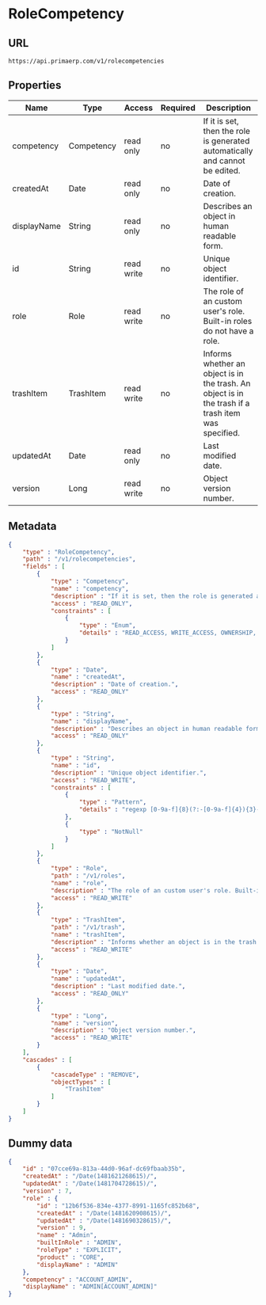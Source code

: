 RoleCompetency
==

## URL

	https://api.primaerp.com/v1/rolecompetencies

## Properties

| Name        | Type       | Access     | Required | Description                                                                                         |
|-------------|------------|------------|----------|-----------------------------------------------------------------------------------------------------|
| competency  | Competency | read only  | no       | If it is set, then the role is generated automatically and cannot be edited.                        |
| createdAt   | Date       | read only  | no       | Date of creation.                                                                                   |
| displayName | String     | read only  | no       | Describes an object in human readable form.                                                         |
| id          | String     | read write | no       | Unique object identifier.                                                                           |
| role        | Role       | read write | no       | The role of an custom user's role. Built-in roles do not have a role.                               |
| trashItem   | TrashItem  | read write | no       | Informs whether an object is in the trash. An object is in the trash if a trash item was specified. |
| updatedAt   | Date       | read only  | no       | Last modified date.                                                                                 |
| version     | Long       | read write | no       | Object version number.                                                                              |

## Metadata

```JSON
{
	"type" : "RoleCompetency",
	"path" : "/v1/rolecompetencies",
	"fields" : [
		{
			"type" : "Competency",
			"name" : "competency",
			"description" : "If it is set, then the role is generated automatically and cannot be edited.",
			"access" : "READ_ONLY",
			"constraints" : [
				{
					"type" : "Enum",
					"details" : "READ_ACCESS, WRITE_ACCESS, OWNERSHIP, ACCOUNT_ADMIN, USERS_MANAGE, USER_PROFILE, TIME_ACCESS, TIME_ADMIN, CLIENTS_MANAGE, WORKTYPES_MANAGE, PROJECTS_CREATE_NEW, TIMERECORD_TRACK_OWN, TIMERECORD_TRACK_WITHOUT_PROJECT, PROJECTS_PRIVATE_MANAGE_TRACK, PROJECTS_MEMBER_VIEW_TRACK, PROJECTS_MEMBER_VIEW_OTHERS, PROJECTS_OWN_MANAGE_TRACK, PROJECTS_ALL_MANAGE_TRACK, APPROVE_OWN, APPROVE_ALL, REPORTS_PERSONAL, REPORTS_COMPLETE, REPORTS_PROJECT, REPORTS_TEAM, PRICES_VIEW, PRICES_UPDATE, BILLING_ACCESS, BILLING_ADMIN, ATTENDANCE_ACCESS, ATTENDANCE_STRICT_WORKFLOW, ATTENDANCE_FREE_WORKFLOW, ATTENDANCE_ADMIN"
				}
			]
		},
		{
			"type" : "Date",
			"name" : "createdAt",
			"description" : "Date of creation.",
			"access" : "READ_ONLY"
		},
		{
			"type" : "String",
			"name" : "displayName",
			"description" : "Describes an object in human readable form.",
			"access" : "READ_ONLY"
		},
		{
			"type" : "String",
			"name" : "id",
			"description" : "Unique object identifier.",
			"access" : "READ_WRITE",
			"constraints" : [
				{
					"type" : "Pattern",
					"details" : "regexp [0-9a-f]{8}(?:-[0-9a-f]{4}){3}-[0-9a-f]{12}"
				},
				{
					"type" : "NotNull"
				}
			]
		},
		{
			"type" : "Role",
			"path" : "/v1/roles",
			"name" : "role",
			"description" : "The role of an custom user's role. Built-in roles do not have a role.",
			"access" : "READ_WRITE"
		},
		{
			"type" : "TrashItem",
			"path" : "/v1/trash",
			"name" : "trashItem",
			"description" : "Informs whether an object is in the trash. An object is in the trash if a trash item was specified.",
			"access" : "READ_WRITE"
		},
		{
			"type" : "Date",
			"name" : "updatedAt",
			"description" : "Last modified date.",
			"access" : "READ_ONLY"
		},
		{
			"type" : "Long",
			"name" : "version",
			"description" : "Object version number.",
			"access" : "READ_WRITE"
		}
	],
	"cascades" : [
		{
			"cascadeType" : "REMOVE",
			"objectTypes" : [
				"TrashItem"
			]
		}
	]
}
```

## Dummy data

```JSON
{
	"id" : "07cce69a-813a-44d0-96af-dc69fbaab35b",
	"createdAt" : "/Date(1481621268615)/",
	"updatedAt" : "/Date(1481704728615)/",
	"version" : 7,
	"role" : {
		"id" : "12b6f536-834e-4377-8991-1165fc852b68",
		"createdAt" : "/Date(1481620908615)/",
		"updatedAt" : "/Date(1481690328615)/",
		"version" : 9,
		"name" : "Admin",
		"builtInRole" : "ADMIN",
		"roleType" : "EXPLICIT",
		"product" : "CORE",
		"displayName" : "ADMIN"
	},
	"competency" : "ACCOUNT_ADMIN",
	"displayName" : "ADMIN[ACCOUNT_ADMIN]"
}
```
